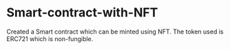 # Smart-contract-with-NFT
Created a Smart contract which can be minted using NFT. The token used is ERC721 which is non-fungible.
